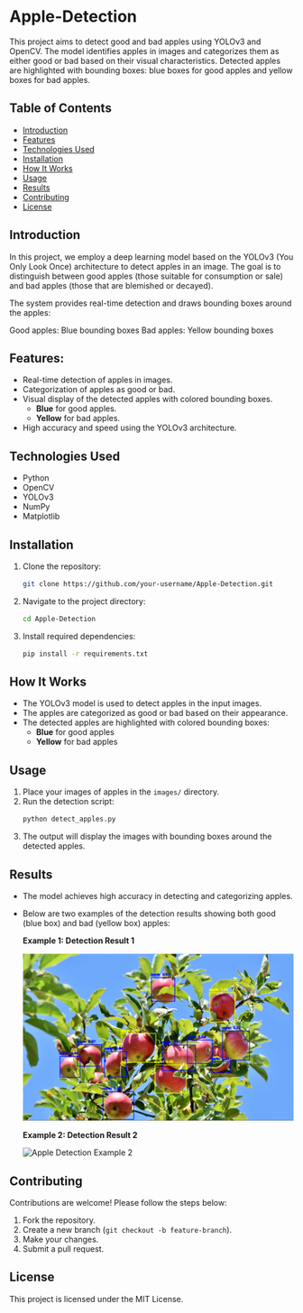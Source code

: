 # Apple-Detection 

This project aims to detect good and bad apples using YOLOv3 and OpenCV. The model identifies apples in images and categorizes them as either good or bad based on their visual characteristics. Detected apples are highlighted with bounding boxes: blue boxes for good apples and yellow boxes for bad apples.
## Table of Contents
- [Introduction](#introduction)
- [Features](#features)
- [Technologies Used](#technologies-used)
- [Installation](#installation)
- [How It Works](#how-it-works)
- [Usage](#usage)
- [Results](#results)
- [Contributing](#contributing)
- [License](#license)

## Introduction

In this project, we employ a deep learning model based on the YOLOv3 (You Only Look Once) architecture to detect apples in an image. The goal is to distinguish between good apples (those suitable for consumption or sale) and bad apples (those that are blemished or decayed).

The system provides real-time detection and draws bounding boxes around the apples:

Good apples: Blue bounding boxes
Bad apples: Yellow bounding boxes

## Features:

- Real-time detection of apples in images.
- Categorization of apples as good or bad.
- Visual display of the detected apples with colored bounding boxes.
  - **Blue** for good apples.
  - **Yellow** for bad apples.
- High accuracy and speed using the YOLOv3 architecture.

## Technologies Used
- Python
- OpenCV
- YOLOv3
- NumPy
- Matplotlib

## Installation
1. Clone the repository:
    ```bash
    git clone https://github.com/your-username/Apple-Detection.git
    ```
2. Navigate to the project directory:
    ```bash
    cd Apple-Detection
    ```
3. Install required dependencies:
    ```bash
    pip install -r requirements.txt
    ```

## How It Works
- The YOLOv3 model is used to detect apples in the input images.
- The apples are categorized as good or bad based on their appearance.
- The detected apples are highlighted with colored bounding boxes:
  - **Blue** for good apples
  - **Yellow** for bad apples
 
  
## Usage
1. Place your images of apples in the `images/` directory.
2. Run the detection script:
    ```bash
    python detect_apples.py
    ```
3. The output will display the images with bounding boxes around the detected apples.

## Results
- The model achieves high accuracy in detecting and categorizing apples.
- Below are two examples of the detection results showing both good (blue box) and bad (yellow box) apples:

    **Example 1: Detection Result 1**
    
    ![Apple Detection Example 1](https://github.com/Vikas8773/prototype_1_SIH2024/blob/main/Output%20Images/image%201.png)

    **Example 2: Detection Result 2**
    
    ![Apple Detection Example 2](path-to-your-second-image)

## Contributing
Contributions are welcome! Please follow the steps below:
1. Fork the repository.
2. Create a new branch (`git checkout -b feature-branch`).
3. Make your changes.
4. Submit a pull request.

## License
This project is licensed under the MIT License.
